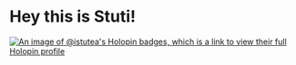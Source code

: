 # Hey this is Stuti!


[![An image of @istutea's Holopin badges, which is a link to view their full Holopin profile](https://holopin.me/istutea)](https://holopin.io/@istutea)

